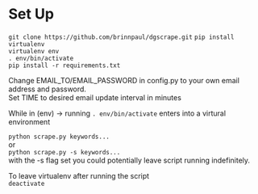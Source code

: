 # Set Up
`git clone https://github.com/brinnpaul/dgscrape.git`
`pip install virtualenv` <br />
`virtualenv env` <br />
`. env/bin/activate` <br />
`pip install -r requirements.txt` <br />

Change EMAIL_TO/EMAIL_PASSWORD in config.py to your own email address and password. <br />
Set TIME to desired email update interval in minutes <br />

While in (env) -> running `. env/bin/activate` enters into a virtural environment

`python scrape.py keywords...` <br />
  or <br />
`python scrape.py -s keywords...` <br />
  with the -s flag set you could potentially leave script running indefinitely. <br />

To leave virtualenv after running the script <br />
`deactivate`


